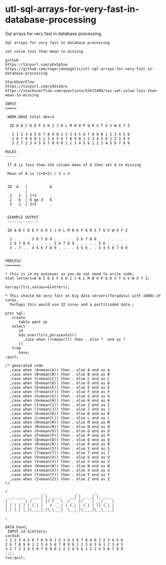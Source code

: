 # utl-sql-arrays-for-very-fast-in-database-processing
Sql arrays for very fast in database processing.

    Sql arrays for very fast in database processing

    set value less than mean to missing

    github
    https://tinyurl.com/ybx5p5ve
    https://github.com/rogerjdeangelis/utl-sql-arrays-for-very-fast-in-database-processing

    StackOverFlow
    https://tinyurl.com/y92v2mru
    https://stackoverflow.com/questions/53472409/sas-set-value-less-than-mean-to-missing

    INPUT
    =====

     WORK.HAVE total obs=3

      ID A B C D E F G H I J K L M N O P Q R S T U V W X Y Z

       1 1 2 3 4 5 6 7 8 9 0 1 2 3 4 5 6 7 8 9 0 1 2 3 4 5 6
       2 6 7 8 9 0 1 2 3 4 5 6 7 8 9 0 1 2 3 4 5 6 1 2 3 4 5
       3 2 7 2 3 4 5 6 7 8 9 0 1 2 3 4 5 6 1 2 3 4 5 6 7 8 9

    RULES
    -----

     If A is less than the column mean of A then set A to missing

     Mean of A is (1+6+2) / 3 = 3


     ID  A   |          A
             |
      1   1  | 1<3      .
      2   6  | 6 ge 3   6
      3   2  | 2<3      .


     EXAMPLE OUTPUT
     --------------

     ID A B C D E F G H I J K L M N O P Q R S T U V W X Y Z

      1 . . . . 5 6 7 8 9 . . . . . 5 6 7 8 9 . . . . . . .
      2 6 7 8 9 . . . . . 5 6 7 8 9 . . . . . 5 6 . . . . .
      3 . 7 . . 4 5 6 7 8 9 . . . . 4 5 6 . . 3 4 5 6 7 8 9


    PROCESS
    =======

    * this is in my autoexec so you do nat need to write code;
    %let letters=A B C D E F G H I J K L M N O P Q R S T U V W X Y Z;

    %array(ltrs,values=&letters);

    * This should be very fast on big data servers(Teradata) with 1000s of cores.
      Perhaps this would use 32 cores and a partitioded data.;

    proc sql;
       create
          table want as
       select
          id
          %do_over(ltrs,phrase=%str(
            ,case when (?<mean(?)) then . else ?  end as ?
          ))
       from
          have;
    ;quit;

    /* generated code
      ,case when (A<mean(A)) then . else A end as A
      ,case when (B<mean(B)) then . else B end as B
      ,case when (C<mean(C)) then . else C end as C
      ,case when (D<mean(D)) then . else D end as D
      ,case when (E<mean(E)) then . else E end as E
      ,case when (F<mean(F)) then . else F end as F
      ,case when (G<mean(G)) then . else G end as G
      ,case when (H<mean(H)) then . else H end as H
      ,case when (I<mean(I)) then . else I end as I
      ,case when (J<mean(J)) then . else J end as J
      ,case when (K<mean(K)) then . else K end as K
      ,case when (L<mean(L)) then . else L end as L
      ,case when (M<mean(M)) then . else M end as M
      ,case when (N<mean(N)) then . else N end as N
      ,case when (O<mean(O)) then . else O end as O
      ,case when (P<mean(P)) then . else P end as P
      ,case when (Q<mean(Q)) then . else Q end as Q
      ,case when (R<mean(R)) then . else R end as R
      ,case when (S<mean(S)) then . else S end as S
      ,case when (T<mean(T)) then . else T end as T
      ,case when (U<mean(U)) then . else U end as U
      ,case when (V<mean(V)) then . else V end as V
      ,case when (W<mean(W)) then . else W end as W
      ,case when (X<mean(X)) then . else X end as X
      ,case when (Y<mean(Y)) then . else Y end as Y
      ,case when (Z<mean(Z)) then . else Z end as Z
    */

    *                _              _       _
     _ __ ___   __ _| | _____    __| | __ _| |_ __ _
    | '_ ` _ \ / _` | |/ / _ \  / _` |/ _` | __/ _` |
    | | | | | | (_| |   <  __/ | (_| | (_| | || (_| |
    |_| |_| |_|\__,_|_|\_\___|  \__,_|\__,_|\__\__,_|

    ;

    DATA have;
     INPUT id &letters;
    cards4;
    1 1 2 3 4 5 6 7 8 9 0 1 2 3 4 5 6 7 8 9 0 1 2 3 4 5 6
    2 6 7 8 9 0 1 2 3 4 5 6 7 8 9 0 1 2 3 4 5 6 1 2 3 4 5
    3 2 7 2 3 4 5 6 7 8 9 0 1 2 3 4 5 6 1 2 3 4 5 6 7 8 9
    ;;;;
    run;quit;




